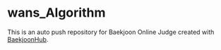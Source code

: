 # wans_Algorithm
This is an auto push repository for Baekjoon Online Judge created with [BaekjoonHub](https://github.com/BaekjoonHub/BaekjoonHub).

